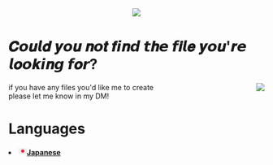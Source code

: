 <body>
  <div align="center">
    <img src="https://c.tenor.com/tEbjIWKMCYoAAAAC/tenor.gif">
  </div>
  <h1>𝑪𝙤𝒖𝙡𝒅 𝒚𝙤𝒖 𝒏𝙤𝒕 𝒇𝙞𝒏𝙙 𝙩𝒉𝙚 𝙛𝒊𝙡𝒆 𝒚𝙤𝒖'𝒓𝙚 𝙡𝒐𝙤𝒌𝙞𝒏𝙜 𝙛𝒐𝙧?</h1>
  <a href="https://discord.com/users/571723571983024140">
    <img src="https://lanyard.kyrie25.me/api/571723571983024140?waveColor=8B8BFA&waveSpotifyColor=B48EF7&gradient=7E37F9-B48EF7-E568C4&imgStyle=square" align="right"/>
  </a>
  <p>if you have any files you'd like me to create<br>please let me know in my DM!</p>
  <h1>Languages</h1>
  <li>
    <a href="README-JP.md"><b><img src="https://github.com/twitter/twemoji/blob/master/assets/svg/1f1ef-1f1f5.svg" width="16"/>Japanese</b></a>
  </li>
</body>
